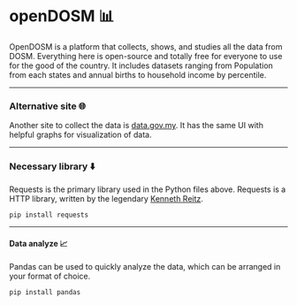 # openDOSM 📊
OpenDOSM is a platform that collects, shows, and studies all the data from DOSM. Everything here is open-source and totally free for everyone to use for the good of the country.
It includes datasets ranging from Population from each states and annual births to household income by percentile.

---
### Alternative site 🌐
Another site to collect the data is [data.gov.my](https://data.gov.my/). It has the same UI with helpful graphs for visualization of data.

---
### Necessary library ⬇️
Requests is the primary library used in the Python files above. Requests is a HTTP library, written by the legendary [Kenneth Reitz](https://github.com/kennethreitz).
```Python
pip install requests
```

---
#### Data analyze 📈
Pandas can be used to quickly analyze the data, which can be arranged in your format of choice.
```Python
pip install pandas
```

